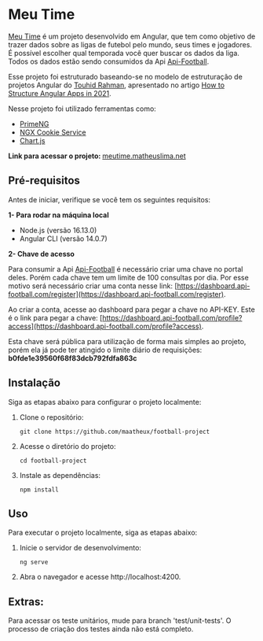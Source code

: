 # Meu Time

[Meu Time](https://meutime.matheuslima.net) é um projeto desenvolvido em Angular, que tem como objetivo de trazer dados sobre as ligas de futebol pelo mundo, seus times e jogadores. É possível escolher qual temporada você quer buscar os dados da liga. Todos os dados estão sendo consumidos da Api [Api-Football](https://www.api-football.com/documentation-v3).

Esse projeto foi estruturado baseando-se no modelo de estruturação de projetos Angular do [Touhid Rahman](https://blog.touhidrahman.me), apresentado no artigo [How to Structure Angular Apps in 2021](https://javascript.plainenglish.io/how-to-structure-angular-apps-in-2021-a0bdd481ad0d).

Nesse projeto foi utilizado ferramentas como:
- [PrimeNG](https://www.primefaces.org/primeng-v14-lts/)
- [NGX Cookie Service](https://github.com/stevermeister/ngx-cookie-service)
- [Chart.js](https://www.chartjs.org)


<b>Link para acessar o projeto: </b>[meutime.matheuslima.net](https://meutime.matheuslima.net)

## Pré-requisitos

Antes de iniciar, verifique se você tem os seguintes requisitos:

<b>1- Para rodar na máquina local</b>
- Node.js (versão 16.13.0)
- Angular CLI (versão 14.0.7)

<b>2- Chave de acesso</b>

Para consumir a Api [Api-Football](https://www.api-football.com/documentation-v3) é necessário criar uma chave no portal deles. Porém cada chave tem um limite de 100 consultas por dia. Por esse motivo será necessário criar uma conta nesse link: [https://dashboard.api-football.com/register](https://dashboard.api-football.com/register).

Ao criar a conta, acesse ao dashboard para pegar a chave no API-KEY. Este é o link para pegar a chave: [https://dashboard.api-football.com/profile?access](https://dashboard.api-football.com/profile?access). 

Esta chave será pública para utilização de forma mais simples ao projeto, porém ela já pode ter atingido o limite diário de requisições: <b>b0fde1e39560f68f83dcb792fdfa863c</b>

## Instalação

Siga as etapas abaixo para configurar o projeto localmente:

1. Clone o repositório:

   ```shell
   git clone https://github.com/maatheux/football-project
   ```

2. Acesse o diretório do projeto:

    ```shell
    cd football-project
    ```

3. Instale as dependências:

    ```shell
    npm install
    ```

## Uso
Para executar o projeto localmente, siga as etapas abaixo:

1. Inicie o servidor de desenvolvimento:

    ```shell
    ng serve
    ```

2. Abra o navegador e acesse http://localhost:4200.

<!-- ## Contribuição
Se você deseja contribuir com este projeto, siga as etapas abaixo:

1. Faça um fork do repositório.

2. Crie uma nova branch:

```shell
git checkout -b minha-feature
```

3. Faça suas modificações e commit:

```shell
git commit -am 'Adicionei uma nova feature'
```

4. Faça push das alterações para o seu fork:

```shell
git push origin minha-feature
```

5. Abra um pull request neste repositório.
 -->
<!-- ## Licença
Este projeto está licenciado sob a Licença XYZ.
 -->

 ## Extras:

 Para acessar os teste unitários, mude para branch 'test/unit-tests'. O processo de criação dos testes ainda não está completo.


<!-- # FootballProject

This project was generated with [Angular CLI](https://github.com/angular/angular-cli) version 14.0.5.

## Development server

Run `ng serve` for a dev server. Navigate to `http://localhost:4200/`. The application will automatically reload if you change any of the source files.

## Code scaffolding

Run `ng generate component component-name` to generate a new component. You can also use `ng generate directive|pipe|service|class|guard|interface|enum|module`.

## Build

Run `ng build` to build the project. The build artifacts will be stored in the `dist/` directory.

## Running unit tests

Run `ng test` to execute the unit tests via [Karma](https://karma-runner.github.io).

## Running end-to-end tests

Run `ng e2e` to execute the end-to-end tests via a platform of your choice. To use this command, you need to first add a package that implements end-to-end testing capabilities.

## Further help

To get more help on the Angular CLI use `ng help` or go check out the [Angular CLI Overview and Command Reference](https://angular.io/cli) page. -->
